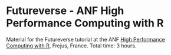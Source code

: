 # Futureverse - ANF High Performance Computing with R

Material for the Futureverse tutorial at the ANF [High Performance Computing with R](https://indico.mathrice.fr/event/536/), Frejus, France. Total
time: 3 hours.

